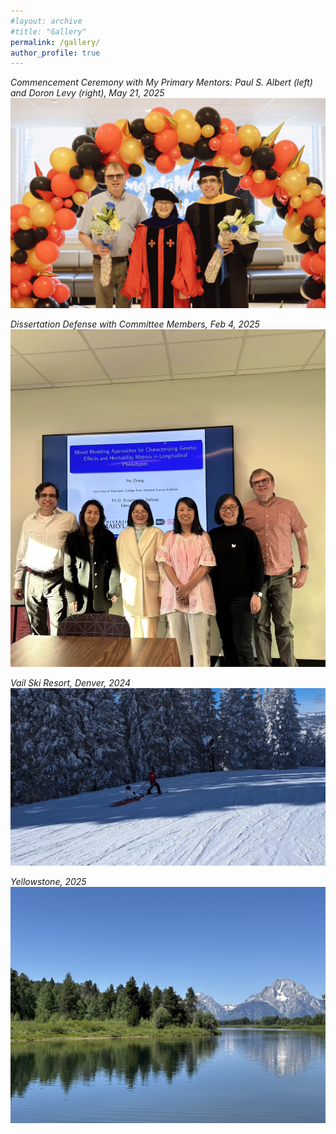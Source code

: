 ```yaml
---
#layout: archive
#title: "Gallery"
permalink: /gallery/
author_profile: true
---
```


<!-- You can show a short placeholder instead -->
<!--*Gallery will be announced soon. Please check back later.* -->

*Commencement Ceremony with My Primary Mentors: Paul S. Albert (left) and Doron Levy (right), May 21, 2025*
![Photo of commencement](/images/commencement.JPG)


*Dissertation Defense with Committee Members, Feb 4, 2025*
![Photo of defense](/images/defense.JPG)


*Vail Ski Resort, Denver, 2024*
![Photo of ski](/images/vail.JPG)

*Yellowstone, 2025*
![Photo of yellowstone](/images/yellowstone.jpg)

